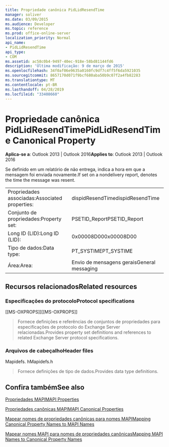 ```yaml
---
title: Propriedade canônica PidLidResendTime
manager: soliver
ms.date: 03/09/2015
ms.audience: Developer
ms.topic: reference
ms.prod: office-online-server
localization_priority: Normal
api_name:
- PidLidResendTime
api_type:
- COM
ms.assetid: ac58c0b4-9497-40ec-918e-58bd81144fd6
description: 'Última modificação: 9 de março de 2015'
ms.openlocfilehash: 34f0af06e9635a0160fc9df7c4ff5f6da5921035
ms.sourcegitcommit: 8657170d071f9bcf680aba50b9c07f2a4fb82283
ms.translationtype: MT
ms.contentlocale: pt-BR
ms.lasthandoff: 04/28/2019
ms.locfileid: "33408660"
---
```

# <a name="pidlidresendtime-canonical-property"></a><span data-ttu-id="748ad-103">Propriedade canônica PidLidResendTime</span><span class="sxs-lookup"><span data-stu-id="748ad-103">PidLidResendTime Canonical Property</span></span>

  
  
<span data-ttu-id="748ad-104">**Aplica-se a**: Outlook 2013 | Outlook 2016</span><span class="sxs-lookup"><span data-stu-id="748ad-104">**Applies to**: Outlook 2013 | Outlook 2016</span></span> 
  
<span data-ttu-id="748ad-105">Se definido em um relatório de não entrega, indica a hora em que a mensagem foi enviada novamente.</span><span class="sxs-lookup"><span data-stu-id="748ad-105">If set on a nondelivery report, denotes the time the message was resent.</span></span>
  
|||
|:-----|:-----|
|<span data-ttu-id="748ad-106">Propriedades associadas:</span><span class="sxs-lookup"><span data-stu-id="748ad-106">Associated properties:</span></span>  <br/> |<span data-ttu-id="748ad-107">dispidResendTime</span><span class="sxs-lookup"><span data-stu-id="748ad-107">dispidResendTime</span></span>  <br/> |
|<span data-ttu-id="748ad-108">Conjunto de propriedades:</span><span class="sxs-lookup"><span data-stu-id="748ad-108">Property set:</span></span>  <br/> |<span data-ttu-id="748ad-109">PSETID_Report</span><span class="sxs-lookup"><span data-stu-id="748ad-109">PSETID_Report</span></span>  <br/> |
|<span data-ttu-id="748ad-110">Long ID (LID):</span><span class="sxs-lookup"><span data-stu-id="748ad-110">Long ID (LID):</span></span>  <br/> |<span data-ttu-id="748ad-111">0x00008D00</span><span class="sxs-lookup"><span data-stu-id="748ad-111">0x00008D00</span></span>  <br/> |
|<span data-ttu-id="748ad-112">Tipo de dados:</span><span class="sxs-lookup"><span data-stu-id="748ad-112">Data type:</span></span>  <br/> |<span data-ttu-id="748ad-113">PT_SYSTIME</span><span class="sxs-lookup"><span data-stu-id="748ad-113">PT_SYSTIME</span></span>  <br/> |
|<span data-ttu-id="748ad-114">Área:</span><span class="sxs-lookup"><span data-stu-id="748ad-114">Area:</span></span>  <br/> |<span data-ttu-id="748ad-115">Envio de mensagens gerais</span><span class="sxs-lookup"><span data-stu-id="748ad-115">General messaging</span></span>  <br/> |
   
## <a name="related-resources"></a><span data-ttu-id="748ad-116">Recursos relacionados</span><span class="sxs-lookup"><span data-stu-id="748ad-116">Related resources</span></span>

### <a name="protocol-specifications"></a><span data-ttu-id="748ad-117">Especificações do protocolo</span><span class="sxs-lookup"><span data-stu-id="748ad-117">Protocol specifications</span></span>

<span data-ttu-id="748ad-118">[[MS-OXPROPS]]</span><span class="sxs-lookup"><span data-stu-id="748ad-118">[[MS-OXPROPS]]</span></span> 
  
> <span data-ttu-id="748ad-119">Fornece definições e referências de conjuntos de propriedades para especificações de protocolo do Exchange Server relacionadas.</span><span class="sxs-lookup"><span data-stu-id="748ad-119">Provides property set definitions and references to related Exchange Server protocol specifications.</span></span>
    
### <a name="header-files"></a><span data-ttu-id="748ad-120">Arquivos de cabeçalho</span><span class="sxs-lookup"><span data-stu-id="748ad-120">Header files</span></span>

<span data-ttu-id="748ad-121">Mapidefs. h</span><span class="sxs-lookup"><span data-stu-id="748ad-121">Mapidefs.h</span></span>
  
> <span data-ttu-id="748ad-122">Fornece definições de tipo de dados.</span><span class="sxs-lookup"><span data-stu-id="748ad-122">Provides data type definitions.</span></span>
    
## <a name="see-also"></a><span data-ttu-id="748ad-123">Confira também</span><span class="sxs-lookup"><span data-stu-id="748ad-123">See also</span></span>



[<span data-ttu-id="748ad-124">Propriedades MAPI</span><span class="sxs-lookup"><span data-stu-id="748ad-124">MAPI Properties</span></span>](mapi-properties.md)
  
[<span data-ttu-id="748ad-125">Propriedades canônicas MAPI</span><span class="sxs-lookup"><span data-stu-id="748ad-125">MAPI Canonical Properties</span></span>](mapi-canonical-properties.md)
  
[<span data-ttu-id="748ad-126">Mapear nomes de propriedades canônicas para nomes MAPI</span><span class="sxs-lookup"><span data-stu-id="748ad-126">Mapping Canonical Property Names to MAPI Names</span></span>](mapping-canonical-property-names-to-mapi-names.md)
  
[<span data-ttu-id="748ad-127">Mapear nomes MAPI para nomes de propriedades canônicas</span><span class="sxs-lookup"><span data-stu-id="748ad-127">Mapping MAPI Names to Canonical Property Names</span></span>](mapping-mapi-names-to-canonical-property-names.md)

